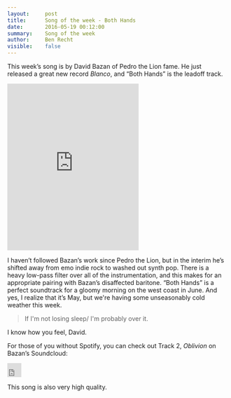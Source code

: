```yaml
---
layout:     post
title:      Song of the week - Both Hands
date:       2016-05-19 00:12:00
summary:    Song of the week
author:     Ben Recht
visible:    false
---
```


This week’s song is by David Bazan of Pedro the Lion fame.  He just released a great new record *Blanco*, and “Both Hands” is the leadoff track.  

<iframe src="https://embed.spotify.com/?uri=spotify:track:7qXAvcB4enZGEBBxu8GnTw" width="300" height="380" frameborder="0" allowtransparency="true"></iframe>

I haven’t followed Bazan’s work since Pedro the Lion, but in the interim he’s shifted away from emo indie rock to washed out synth pop.  There is a heavy low-pass filter over all of the instrumentation, and this makes for an appropriate pairing with Bazan’s disaffected baritone.  “Both Hands” is a perfect soundtrack for a gloomy morning on the west coast in June.  And yes, I realize that it’s May, but we're having some unseasonably cold weather this week.

> If I'm not losing sleep/
>I'm probably over it.

I know how you feel, David.

For those of you without Spotify, you can check out Track 2, *Oblivion* on Bazan’s Soundcloud:

<iframe allowtransparency="true" scrolling="no" frameborder="no" src="https://w.soundcloud.com/icon/?url=http%3A%2F%2Fsoundcloud.com%2Fbazan%2Fblanco-oblivion&color=orange_white&size=32" style="width: 32px; height: 32px;"></iframe>

This song is also very high quality.
